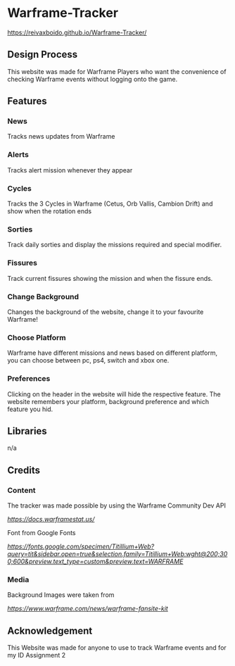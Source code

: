 # Warframe-Tracker
https://reivaxboido.github.io/Warframe-Tracker/

## Design Process
This website was made for Warframe Players who want the convenience of checking Warframe events without logging onto the game.

## Features

### News
Tracks news updates from Warframe

### Alerts
Tracks alert mission whenever they appear

### Cycles
Tracks the 3 Cycles in Warframe (Cetus, Orb Vallis, Cambion Drift) and show when the rotation ends

### Sorties
Track daily sorties and display the missions required and special modifier.

### Fissures
Track current fissures showing the mission and when the fissure ends.

### Change Background
Changes the background of the website, change it to your favourite Warframe!

### Choose Platform
Warframe have different missions and news based on different platform, you can choose between pc, ps4, switch and xbox one.

### Preferences
Clicking on the header in the website will hide the respective feature.
The website remembers your platform, background preference and which feature you hid.

## Libraries
n/a

## Credits
### Content
The tracker was made possible by using the Warframe Community Dev API

*https://docs.warframestat.us/*

Font from Google Fonts

*https://fonts.google.com/specimen/Titillium+Web?query=tit&sidebar.open=true&selection.family=Titillium+Web:wght@200;300;600&preview.text_type=custom&preview.text=WARFRAME*

### Media
Background Images were taken from

*https://www.warframe.com/news/warframe-fansite-kit*

## Acknowledgement
This Website was made for anyone to use to track Warframe events and for my ID Assignment 2
